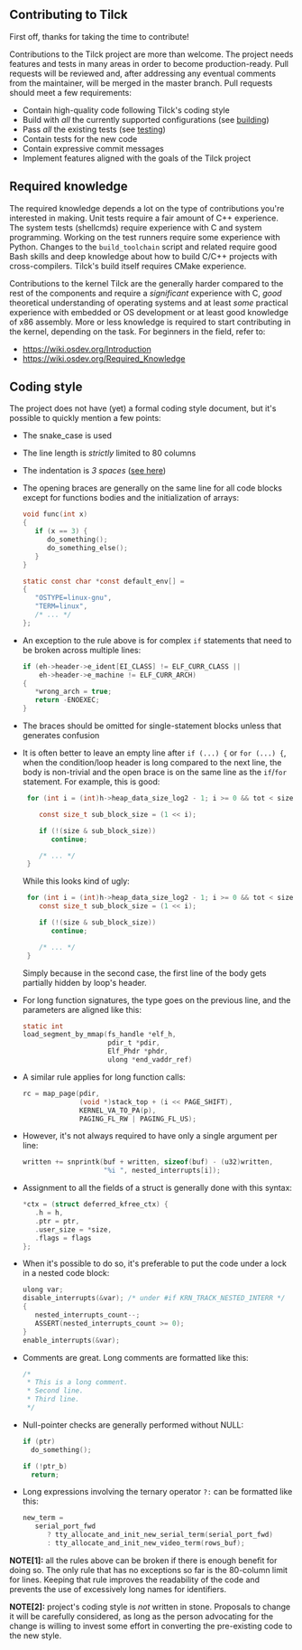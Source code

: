 Contributing to Tilck
---------------------------

First off, thanks for taking the time to contribute!

Contributions to the Tilck project are more than welcome. The project needs
features and tests in many areas in order to become production-ready. Pull
requests will be reviewed and, after addressing any eventual comments from the
maintainer, will be merged in the master branch. Pull requests should meet a few
requirements:

  - Contain high-quality code following Tilck's coding style
  - Build with *all* the currently supported configurations (see [building])
  - Pass *all* the existing tests (see [testing])
  - Contain tests for the new code
  - Contain expressive commit messages
  - Implement features aligned with the goals of the Tilck project

[building]: building.md
[testing]: testing.md

Required knowledge
-------------------------

The required knowledge depends a lot on the type of contributions you're
interested in making. Unit tests require a fair amount of C++ experience.
The system tests (shellcmds) require experience with C and system programming.
Working on the test runners require some experience with Python. Changes to
the `build_toolchain` script and related require good Bash skills and
deep knowledge about how to build C/C++ projects with cross-compilers. Tilck's
build itself requires CMake experience.

Contributions to the kernel Tilck are the generally harder compared to the
rest of the components and require a *significant* experience with C, *good*
theoretical understanding of operating systems and at least *some* practical
experience with embedded or OS development or at least good knowledge of x86
assembly. More or less knowledge is required to start contributing in the kernel,
depending on the task. For beginners in the field, refer to:

- https://wiki.osdev.org/Introduction
- https://wiki.osdev.org/Required_Knowledge

Coding style
-------------------------

The project does not have (yet) a formal coding style document, but it's possible
to quickly mention a few points:

  - The snake_case is used
  - The line length is *strictly* limited to 80 columns
  - The indentation is *3 spaces* ([see here](https://github.com/vvaltchev/tilck/discussions/88))
  - The opening braces are generally on the same line for all code blocks except
    for functions bodies and the initialization of arrays:
      ```C
      void func(int x)
      {
         if (x == 3) {
            do_something();
            do_something_else();
         }
      }

      static const char *const default_env[] =
      {
         "OSTYPE=linux-gnu",
         "TERM=linux",
         /* ... */
      };
      ```
  - An exception to the rule above is for complex `if` statements that need to be broken
    across multiple lines:
    ```C
    if (eh->header->e_ident[EI_CLASS] != ELF_CURR_CLASS ||
        eh->header->e_machine != ELF_CURR_ARCH)
    {
       *wrong_arch = true;
       return -ENOEXEC;
    }
    ```
  - The braces should be omitted for single-statement blocks unless that generates confusion
  - It is often better to leave an empty line after `if (...) {` or `for (...) {`, when the
    condition/loop header is long compared to the next line, the body is non-trivial and the
    open brace is on the same line as the `if`/`for` statement.
    For example, this is good:
    ```C
     for (int i = (int)h->heap_data_size_log2 - 1; i >= 0 && tot < size; i--) {

        const size_t sub_block_size = (1 << i);

        if (!(size & sub_block_size))
           continue;

        /* ... */
     }
    ```
    While this looks kind of ugly:
    ```C
     for (int i = (int)h->heap_data_size_log2 - 1; i >= 0 && tot < size; i--) {
        const size_t sub_block_size = (1 << i);

        if (!(size & sub_block_size))
           continue;

        /* ... */
     }
     ```
     Simply because in the second case, the first line of the body gets partially hidden
     by loop's header.

  - For long function signatures, the type goes on the previous line, and the parameters
    are aligned like this:
      ```C
      static int
      load_segment_by_mmap(fs_handle *elf_h,
                           pdir_t *pdir,
                           Elf_Phdr *phdr,
                           ulong *end_vaddr_ref)
      ```
  - A similar rule applies for long function calls:
      ```C
      rc = map_page(pdir,
                    (void *)stack_top + (i << PAGE_SHIFT),
                    KERNEL_VA_TO_PA(p),
                    PAGING_FL_RW | PAGING_FL_US);
      ```
  - However, it's not always required to have only a single argument per line:
      ```C
      written += snprintk(buf + written, sizeof(buf) - (u32)written,
                          "%i ", nested_interrupts[i]);
      ```
  - Assignment to all the fields of a struct is generally done with this syntax:
      ```C
      *ctx = (struct deferred_kfree_ctx) {
         .h = h,
         .ptr = ptr,
         .user_size = *size,
         .flags = flags
      };
      ```
  - When it's possible to do so, it's preferable to put the code under a lock
    in a nested code block:
      ```C
      ulong var;
      disable_interrupts(&var); /* under #if KRN_TRACK_NESTED_INTERR */
      {
         nested_interrupts_count--;
         ASSERT(nested_interrupts_count >= 0);
      }
      enable_interrupts(&var);
      ```
  - Comments are great. Long comments are formatted like this:
      ```C
      /*
       * This is a long comment.
       * Second line.
       * Third line.
       */
      ```
  - Null-pointer checks are generally performed without NULL:
    ```C
    if (ptr)
      do_something();

    if (!ptr_b)
      return;
    ```
  - Long expressions involving the ternary operator `?:` can be formatted like this:
      ```C
      new_term =
         serial_port_fwd
            ? tty_allocate_and_init_new_serial_term(serial_port_fwd)
            : tty_allocate_and_init_new_video_term(rows_buf);
      ```

 **NOTE[1]:** all the rules above can be broken if there is enough benefit for doing so.
 The only rule that has no exceptions so far is the 80-column limit for lines. Keeping
 that rule improves the readability of the code and prevents the use of excessively long
 names for identifiers.

 **NOTE[2]:** project's coding style is *not* written in stone. Proposals to change it
 will be carefully considered, as long as the person advocating for the change is
 willing to invest some effort in converting the pre-existing code to the new style.
